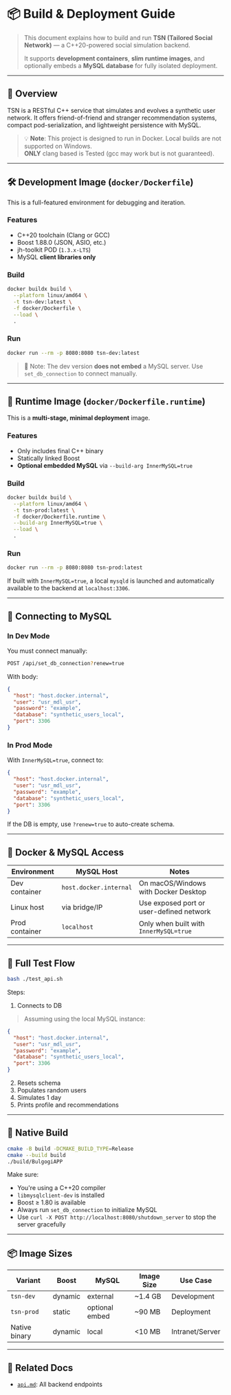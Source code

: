 # 📦 Build & Deployment Guide

> This document explains how to build and run **TSN (Tailored Social Network)** — a C++20-powered social simulation
> backend.
>
> It supports **development containers**, **slim runtime images**, and optionally embeds a **MySQL database** for fully
> isolated deployment.

---

## 🧱 Overview

TSN is a RESTful C++ service that simulates and evolves a synthetic user network.
It offers friend-of-friend and stranger recommendation systems, compact pod-serialization, and lightweight persistence
with MySQL.

> 💡 **Note**: This project is designed to run in Docker. Local builds are not supported on Windows.  
> **ONLY** clang based is Tested (gcc may work but is not guaranteed).

---

## 🛠️ Development Image (`docker/Dockerfile`)

This is a full-featured environment for debugging and iteration.

### Features

* C++20 toolchain (Clang or GCC)
* Boost 1.88.0 (JSON, ASIO, etc.)
* jh-toolkit POD (`1.3.x-LTS`)
* MySQL **client libraries only**

### Build

```bash
docker buildx build \
  --platform linux/amd64 \
  -t tsn-dev:latest \
  -f docker/Dockerfile \
  --load \
  .
```

### Run

```bash
docker run --rm -p 8080:8080 tsn-dev:latest
```

> 🧠 Note: The dev version **does not embed** a MySQL server. Use `set_db_connection` to connect manually.

---

## 🚀 Runtime Image (`docker/Dockerfile.runtime`)

This is a **multi-stage, minimal deployment** image.

### Features

* Only includes final C++ binary
* Statically linked Boost
* **Optional embedded MySQL** via `--build-arg InnerMySQL=true`

### Build

```bash
docker buildx build \
  --platform linux/amd64 \
  -t tsn-prod:latest \
  -f docker/Dockerfile.runtime \
  --build-arg InnerMySQL=true \
  --load \
  .
```

### Run

```bash
docker run --rm -p 8080:8080 tsn-prod:latest
```

If built with `InnerMySQL=true`, a local `mysqld` is launched and automatically available to the backend at
`localhost:3306`.

---

## 🔐 Connecting to MySQL

### In Dev Mode

You must connect manually:

```bash
POST /api/set_db_connection?renew=true
```

With body:

```json
{
  "host": "host.docker.internal",
  "user": "usr_mdl_usr",
  "password": "example",
  "database": "synthetic_users_local",
  "port": 3306
}
```

### In Prod Mode

With `InnerMySQL=true`, connect to:

```json
{
  "host": "host.docker.internal",
  "user": "usr_mdl_usr",
  "password": "example",
  "database": "synthetic_users_local",
  "port": 3306
}
```

If the DB is empty, use `?renew=true` to auto-create schema.

---

## 🐳 Docker & MySQL Access

| Environment    | MySQL Host             | Notes                                    |
|----------------|------------------------|------------------------------------------|
| Dev container  | `host.docker.internal` | On macOS/Windows with Docker Desktop     |
| Linux host     | via bridge/IP          | Use exposed port or user-defined network |
| Prod container | `localhost`            | Only when built with `InnerMySQL=true`   |

---

## 🧪 Full Test Flow

```bash
bash ./test_api.sh
```

Steps:

1. Connects to DB

> Assuming using the local MySQL instance:
```json
{
  "host": "host.docker.internal",
  "user": "usr_mdl_usr",
  "password": "example",
  "database": "synthetic_users_local",
  "port": 3306
}
```

2. Resets schema
3. Populates random users
4. Simulates 1 day
5. Prints profile and recommendations

---

## 🧩 Native Build

```bash
cmake -B build -DCMAKE_BUILD_TYPE=Release
cmake --build build
./build/BulgogiAPP
```

Make sure:

* You're using a C++20 compiler
* `libmysqlclient-dev` is installed
* Boost ≥ 1.80 is available
* Always run `set_db_connection` to initialize MySQL
* Use `curl -X POST http://localhost:8080/shutdown_server` to stop the server gracefully

---

## 📦 Image Sizes

| Variant       | Boost   | MySQL          | Image Size | Use Case        |
|---------------|---------|----------------|------------|-----------------|
| `tsn-dev`     | dynamic | external       | \~1.4 GB   | Development     |
| `tsn-prod`    | static  | optional embed | \~90 MB    | Deployment      |
| Native binary | dynamic | local          | <10 MB     | Intranet/Server |

---

## 📄 Related Docs

* [`api.md`](docs/api.md): All backend endpoints
